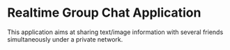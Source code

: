 # Realtime Group Chat Application
 This application aims at sharing text/image information with several friends
 simultaneously under a private network.
